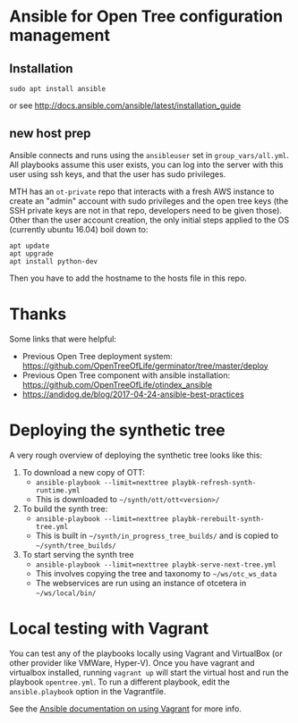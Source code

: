 # Ansible for Open Tree configuration management

## Installation

    sudo apt install ansible

or see http://docs.ansible.com/ansible/latest/installation_guide


## new host prep

Ansible connects and runs using the `ansibleuser` set in
`group_vars/all.yml`. All playbooks assume this user exists, you can
log into the server with this user using ssh keys, and that the user has
sudo privileges.

MTH has an `ot-private` repo that interacts with a fresh AWS instance to create an
"admin" account with sudo privileges and the open tree keys (the SSH private keys are
not in that repo, developers need to be given those). Other than the user account
creation, the only initial steps applied to the OS (currently ubuntu 16.04) boil down
to:

    apt update
    apt upgrade
    apt install python-dev

Then you have to add the hostname to the hosts file in this repo.

# Thanks

Some links that were helpful:
  * Previous Open Tree deployment system:
    https://github.com/OpenTreeOfLife/germinator/tree/master/deploy
  * Previous Open Tree component with ansible installation:
    https://github.com/OpenTreeOfLife/otindex_ansible
  * https://andidog.de/blog/2017-04-24-ansible-best-practices

# Deploying the synthetic tree

A very rough overview of deploying the synthetic tree looks like this:

1. To download a new copy of OTT:
    * `ansible-playbook --limit=nexttree playbk-refresh-synth-runtime.yml`
    * This is downloaded to `~/synth/ott/ott<version>/`
2. To build the synth tree:
    * `ansible-playbook --limit=nexttree playbk-rerebuilt-synth-tree.yml`
    * This is built in `~/synth/in_progress_tree_builds/` and is copied to `~/synth/tree_builds/`
3. To start serving the synth tree
    * `ansible-playbook --limit=nexttree playbk-serve-next-tree.yml`
    * This involves copying the tree and taxonomy to `~/ws/otc_ws_data`
    * The webservices are run using an instance of otcetera in `~/ws/local/bin/`

# Local testing with Vagrant

You can test any of the playbooks locally using Vagrant and VirtualBox (or other provider like VMWare, Hyper-V). Once you have vagrant and virtualbox installed, running `vagrant up` will start the virtual host and run the playbook `opentree.yml`. To run a different playbook, edit the `ansible.playbook` option in the Vagrantfile.

See the [Ansible documentation on using Vagrant](https://docs.ansible.com/ansible/2.3/guide_vagrant.html) for more info.

